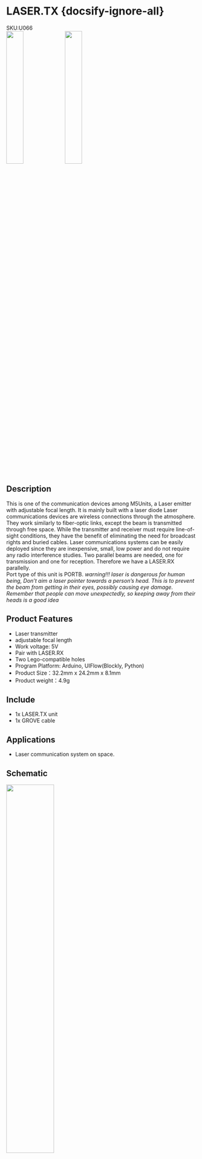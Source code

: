 # LASER.TX {docsify-ignore-all}

<div class="badge badge-pill badge-primary product_sku_tag">SKU:U066</div>

<img src="assets\img\product_pics\unit\laser_tx\unit_laser_tx_01.jpg" width="30%" height="30%">
<img src="assets\img\product_pics\unit\laser_tx\unit_laser_tx_02.jpg" width="30%" height="30%">



## Description

This is one of the communication devices among  M5Units, a Laser emitter with adjustable focal length. It is mainly built with a laser diode
Laser communications devices are wireless connections through the atmosphere. They work similarly to fiber-optic links, except the beam is transmitted through free space. While the transmitter and receiver must require line-of-sight conditions, they have the benefit of eliminating the need for broadcast rights and buried cables. Laser communications systems can be easily deployed since they are inexpensive, small, low power and do not require any radio interference studies. 
Two parallel beams are needed, one for transmission and one for reception. Therefore we have a LASER.RX parallelly.  
Port type of this unit is PORTB.
*warning!!! laser is dangerous for human being, Don’t aim a laser pointer towards a person’s head. This is to prevent the beam from getting in their eyes, possibly causing eye damage. Remember that people can move unexpectedly, so keeping away from their heads is a good idea*

## Product Features

- Laser transmitter
- adjustable focal length
- Work voltage: 5V
- Pair with LASER.RX 
- Two Lego-compatible holes
- Program Platform: Arduino, UIFlow(Blockly, Python)
- Product Size：32.2mm x 24.2mm x 8.1mm
- Product weight：4.9g

## Include

- 1x LASER.TX unit
- 1x GROVE cable

## Applications

- Laser communication system on space. 

## Schematic

<img src="assets/img/product_pics/unit/laser_tx/unit_laser_tx_04.jpg" width="50%" height="50%">

## EasyLoader

<img src="https://m5stack.oss-cn-shenzhen.aliyuncs.com/image/EasyLoader_logo.png" width="100px" style="margin-top:20px">

<a href="https://m5stack.oss-cn-shenzhen.aliyuncs.com/EasyLoader/Unit/LASER/EasyLoader_LASER_TX.exe"><button type="button" class="btn btn-primary">click to download EasyLoader</button></a>

>1.EasyLoader is a simple and fast program burner. Every product page in EasyLoader provides a product-related case program. It can be burned to the master through simple steps, and a series of function verification can be performed. .

>2. After downloading the software, double-click to run the application, connect the M5 device to the computer through the data cable, select the port parameters, click **"Burn"** to start burning. (**For M5StickC burning, please Set the baud rate to 750000 or 115200**)

?>3. Currently EasyLoader is only suitable for Windows operating system, compatible with M5 system adopts ESP32 as the control core host. Before installing for M5Core, you need to install CP210X driver (you do not need to install with M5StickC as controller)[Click here to view the driver installation tutorial](en/related_documents/M5Burner#install-usb-driver)

## Example

### 1. Arduino IDE

*To get complete code, please click [here](https://github.com/m5stack/M5Stack/tree/master/examples/Unit/LASER).*

```arduino
/* This demo is for LASER.TX and LASER.RX, utilized UART for transmittion and reception of
 laser signals. In order to get the result of this demo, you will need to connect LASER.TX 
 and LASER.RX with PORTC(blue) respectively onto two different M5Cores with M5GO bases on
  bottom. Then flash the demo into both M5Core device. 
  When testing the demo, you need to point the TX unit to RX, and press the button TX connected 
  device. RX connected device will reponse with a display,and will show what is received . 
  See this link for more detals: https://m5stack.oss-cn-shenzhen.aliyuncs.com/EasyLoader/Unit/LASER/EasyLoader_LASER_RX.exe
 */

#include <M5Stack.h>

char ch;
// serial 2 write and read
//#define RX 
void setup() {
  M5.begin();
  Serial.begin(115200);
  // Serial2.begin(unsigned long baud, uint32_t config, int8_t rxPin, int8_t txPin, bool invert)
  Serial2.begin(9600, SERIAL_8N1, 16, 17);

}

void loop() {
M5.update();

  if (M5.BtnA.wasReleased()) {
    ch = 'A';
    Serial2.write(ch);
  } else if (M5.BtnB.wasReleased()) {
    ch = 'B';
    Serial2.write(ch);
  } else if (M5.BtnC.wasReleased()) {
    ch = 'C';
    Serial2.write(ch);
  }
  M5.update();
 if(Serial2.available()) {
    char ch = Serial2.read();
    M5.Lcd.print(ch);
 }
}
```

### 2. UIFlow

<img src="assets/img/product_pics/unit/laser_tx/laser-tx.png">

### Pin Map

<table>
 <tr><td>M5 PORTB</td><td>GPIO36</td><td>GPIO26</td><td>5V</td><td>GND</td></tr>
 <tr><td>LASER_TX</td><td>/</td><td>TX</td><td>5V</td><td>GND</td></tr>
</table>


## Video
**Demo** 

<video class="video_size" controls>
    <source src="https://m5stack.oss-cn-shenzhen.aliyuncs.com/video/Product_example_video/Unit/LASER-TX-RX.mp4" type="video/mp4" >
</video>

<script>

   var purchase_link = 'https://m5stack.com/collections/m5-unit/products/laser-tx-unit';

   anchor_search(purchase_link);
   scrollFunc();

</script>


















